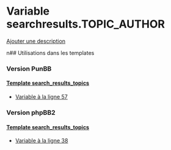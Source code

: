 # Variable searchresults.TOPIC_AUTHOR
[Ajouter une description](https://fa-tvars.appspot.com/searchresults.TOPIC_AUTHOR)

n## Utilisations dans les templates

### Version PunBB

#### [Template search_results_topics](punbb/search_results_topics.md)
* [Variable à la ligne 57](../punbb/search_results_topics.tpl#L57)

### Version phpBB2

#### [Template search_results_topics](subsilver/search_results_topics.md)
* [Variable à la ligne 38](../subsilver/search_results_topics.tpl#L38)